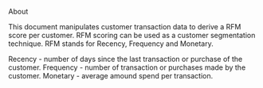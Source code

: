 About

This document manipulates customer transaction data to derive a RFM score per customer. RFM scoring can be used as a customer segmentation technique. RFM stands for Recency, Frequency and Monetary.

Recency - number of days since the last transaction or purchase of the customer.
Frequency - number of transaction or purchases made by the customer.
Monetary - average amound spend per transaction.
